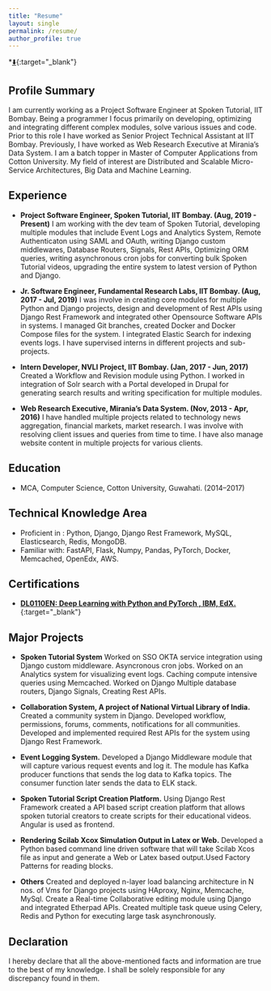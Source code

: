 ```yaml
---
title: "Resume"
layout: single
permalink: /resume/
author_profile: true
---
```



*[:arrow_down:](https://abhijitbonik.com/resume.pdf){:target="_blank"}

## Profile Summary

I am currently working as a Project Software Engineer at Spoken Tutorial, IIT Bombay.
Being a programmer I focus primarily on developing, optimizing and integrating different
complex modules, solve various issues and code. Prior to this role I have worked as
Senior Project Technical Assistant at IIT Bombay. Previously, I have worked as Web
Research Executive at Mirania’s Data System. I am a batch topper in Master of
Computer Applications from Cotton University. My field of interest are Distributed
and Scalable Micro-Service Architectures, Big Data and Machine Learning.

## Experience

* **Project Software Engineer, Spoken Tutorial, IIT Bombay. (Aug, 2019 - Present)**
I am working with the dev team of Spoken Tutorial, developing multiple modules that include
Event Logs and Analytics System, Remote Authenticaton using SAML and OAuth, writing
Django custom middlewares, Database Routers, Signals, Rest APIs, Optimizing ORM queries,
writing asynchronous cron jobs for converting bulk Spoken Tutorial videos, upgrading the entire
system to latest version of Python and Django.

* **Jr. Software Engineer, Fundamental Research Labs, IIT Bombay. (Aug, 2017 - Jul, 2019)**
I was involve in creating core modules for multiple Python and Django projects, design and
development of Rest APIs using Django Rest Framework and integrated other Opensource
Software APIs in systems. I managed Git branches, created Docker and Docker Compose files
for the system. I integrated Elastic Search for indexing events logs. I have supervised interns
in different projects and sub-projects.

* **Intern Developer, NVLI Project, IIT Bombay. (Jan, 2017 - Jun, 2017)**
Created a Workflow and Revision module using Python. I worked in integration of Solr search
with a Portal developed in Drupal for generating search results and writing specification for
multiple modules.

* **Web Research Executive, Mirania’s Data System. (Nov, 2013 - Apr, 2016)**
I have handled multiple projects related to technology news aggregation, financial markets,
market research. I was involve with resolving client issues and queries from time to time. I
have also manage website content in multiple projects for various clients.

## Education

* MCA, Computer Science, Cotton University, Guwahati. (2014–2017)

## Technical Knowledge Area

* Proficient in : Python, Django, Django Rest Framework, MySQL, Elasticsearch, Redis, MongoDB.
* Familiar with: FastAPI, Flask, Numpy, Pandas, PyTorch, Docker, Memcached, OpenEdx, AWS.

## Certifications

* [**DL0110EN: Deep Learning with Python and PyTorch , IBM, EdX.**](https://courses.edx.org/certificates/1a59f66a3a344a929efefb0c13af2bf7){:target="_blank"}

## Major Projects

* **Spoken Tutorial System**
Worked on SSO OKTA service integration using Django custom middleware. Asyncronous cron
jobs. Worked on an Analytics system for visualizing event logs. Caching compute intensive
queries using Memcached. Worked on Django Multiple database routers, Django Signals,
Creating Rest APIs.

* **Collaboration System, A project of National Virtual Library of India.** 
Created a community system in Django. Developed workflow, permissions, forums, comments,
notifications for all communities. Developed and implemented required Rest APIs for the
system using Django Rest Framework.

* **Event Logging System.** 
Developed a Django Middleware module that will capture various request events and log it. The
module has Kafka producer functions that sends the log data to Kafka topics. The consumer
function later sends the data to ELK stack.

* **Spoken Tutorial Script Creation Platform.** 
Using Django Rest Framework created a API based script creation platform that allows spoken
tutorial creators to create scripts for their educational videos. Angular is used as frontend.

* **Rendering Scilab Xcox Simulation Output in Latex or Web.** 
Developed a Python based command line driven software that will take Scilab Xcos file as
input and generate a Web or Latex based output.Used Factory Patterns for reading blocks.

* **Others** 
Created and deployed n-layer load balancing architecture in N nos. of Vms for Django projects
using HAproxy, Nginx, Memcache, MySql. Create a Real-time Collaborative editing module
using Django and integrated Etherpad APIs. Created multiple task queue using Celery, Redis
and Python for executing large task asynchronously.

## Declaration

I hereby declare that all the above-mentioned facts and information are true to the best of my
knowledge. I shall be solely responsible for any discrepancy found in them.